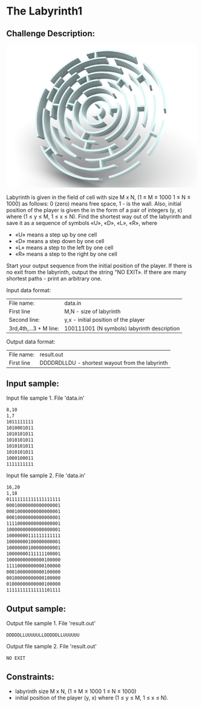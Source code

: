 The Labyrinth1
===========

Challenge Description:
----------------------

![Challenge Image](Labyrinth.jpg)

Labyrinth is given in the field of cell with size M x N, (1 ≤ M ≤ 1000 1 ≤ N ≤ 1000) as follows: 0 (zero) means free space, 1 - is the wall. 
Also, initial position of the player is given the in the form of a pair of integers (y, x) where (1 ≤ y ≤ M, 1 ≤ x ≤ N).
 Find the shortest way out of the labyrinth and save it as a sequence of symbols «U», «D», «L», «R», where

* «U» means a step up by one cell
* «D» means a step down by one cell
* «L» means a step to the left by one cell
* «R» means a step to the right by one cell

Start your output sequence from the initial position of the player. If there is no exit from the labyrinth, output the string "NO EXIT». If there are many shortest paths -  print an arbitrary one.

Input data format:

<table>
  <tr>
    <td>File name:</td>
    <td>data.in</td>
  </tr>
  <tr>
    <td>First line</td>
    <td>M,N - size of labyrinth</td>
  </tr>
  <tr>
    <td>Second line:</td>
    <td>y,x - initial position of the player</td>
  </tr>
  <tr>
    <td>3rd,4th,...3 + M line:</td>
    <td>100111001 (N symbols) labyrinth description</td>
  </tr>
</table>

Output data format:

<table>
  <tr>
    <td>File name:</td>
    <td>result.out</td>
  </tr>
  <tr>
    <td>First line</td>
    <td>DDDDRDLLDU - shortest wayout from the labyrinth</td>
  </tr>

</table>

Input sample:
-------------

Input file sample 1. File 'data.in'

    8,10
    1,7
    1011111111
    1010001011
    1010101011
    1010101011
    1010101011
    1010101011
    1000100011
    1111111111


Input file sample 2. File 'data.in'

    16,20
    1,18
    01111111111111111111
    00010000000000000001
    00010000000000000001
    00010000000000000001
    11110000000000000001
    10000000000000000001
    10000000111111111111
    10000000100000000001
    10000000100000000001
    10000000111111100001
    10000000000000100000
    11110000000000100000
    00010000000000100000
    00100000000000100000
    01000000000000100000
    11111111111111101111


Output sample:
--------------


Output file sample 1. File 'result.out'

    DDDDDLLUUUUULLDDDDDLLUUUUUU

Output file sample 2. File 'result.out'

    NO EXIT


Constraints:
------------

* labyrinth size M x N, (1 ≤ M ≤ 1000 1 ≤ N ≤ 1000) 
* initial position of the player (y, x) where (1 ≤ y ≤ M, 1 ≤ x ≤ N).